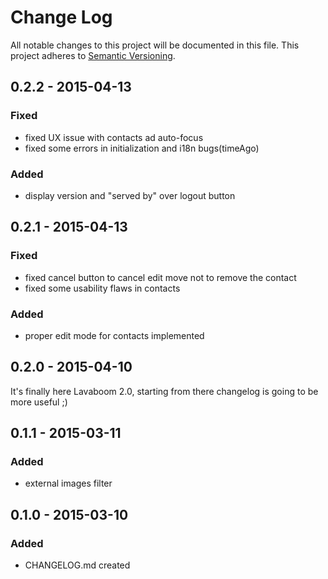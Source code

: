 # Change Log
All notable changes to this project will be documented in this file.
This project adheres to [Semantic Versioning](http://semver.org/).

## 0.2.2 - 2015-04-13
### Fixed
- fixed UX issue with contacts ad auto-focus
- fixed some errors in initialization and i18n bugs(timeAgo)
### Added
- display version and "served by" over logout button

## 0.2.1 - 2015-04-13
### Fixed
- fixed cancel button to cancel edit move not to remove the contact
- fixed some usability flaws in contacts
### Added
- proper edit mode for contacts implemented

## 0.2.0 - 2015-04-10
It's finally here Lavaboom 2.0, starting from there changelog is going to be more useful ;)

## 0.1.1 - 2015-03-11
### Added
- external images filter

## 0.1.0 - 2015-03-10
### Added
- CHANGELOG.md created
